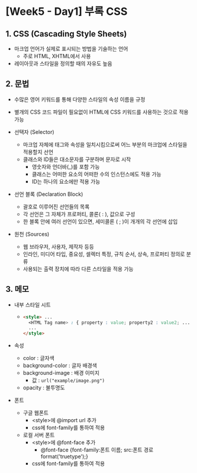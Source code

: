 # [Week5 - Day1] 부록 CSS

## 1. CSS (Cascading Style Sheets)
  - 마크업 언어가 실제로 표시되는 방법을 기술하는 언어
    - 주로 HTML, XHTML에서 사용
  - 레이아웃과 스타일을 정의할 때의 자유도 높음

## 2. 문법
  - 수많은 영어 키워드를 통해 다양한 스타일의 속성 이름을 규정
  - 별개의 CSS 코드 파일이 필요없이 HTML에 CSS 키워드를 사용하는 것으로 적용가능

  - 선택자 (Selector)
    - 마크업 자체에 태그와 속성을 일치시킴으로써 어느 부분의 마크업에 스타일을 적용할지 선언
    - 클래스와 ID들은 대소문자를 구분하며 문자로 시작
      -  영숫자와 언더바(_)를 포함 가능
      - 클래스는 어떠한 요소의 어떠한 수의 인스턴스에도 적용 가능
      - ID는 하나의 요소에만 적용 가능

  - 선언 블록 (Declaration Block)
    - 괄호로 이루어진 선언들의 목록
    - 각 선언은 그 자체가 프로퍼티, 콜론( : ), 값으로 구성
    - 한 블록 안에 여러 선언이 있으면, 세미콜론 ( ; )이 개개의 각 선언에 삽입

  - 원천 (Sources)
    - 웹 브라우저, 사용자, 제작자 등등
    - 인라인, 미디어 타입, 중요성, 셀렉터 특정, 규칙 순서, 상속, 프로퍼티 정의로 분류
    - 사용되는 출력 장치에 따라 다른 스타일을 적용 가능
      
## 3. 메모
  - 내부 스타일 시트
    - ``` HTML
      <style> ...
        <HTML Tag name> : { property : value; property2 : value2; ... }
        ...
      </style>
      ```
  - 속성
    - color : 글자색
    - background-color : 글자 배경색
    - background-image : 배경 이미지
      - 값 : `url("example/image.png")`
    - opacity : 불투명도

  - 폰트
    - 구글 웹폰트
      - \<style>에 @import url 추가
      - css에 font-family를 통하여 적용
    - 로컬 서버 폰트
      - \<style>에 @font-face 추가
        - @font-face {font-family:폰트 이름; src:폰트 경로 format('truetype');}
      - css에 font-family를 통하여 적용
      